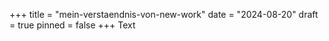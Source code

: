 +++
title = "mein-verstaendnis-von-new-work"
date = "2024-08-20"
draft = true
pinned = false
+++
Text